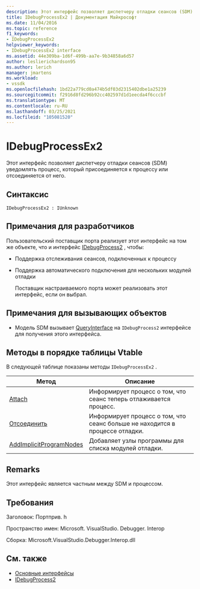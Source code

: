```yaml
---
description: Этот интерфейс позволяет диспетчеру отладки сеансов (SDM) уведомлять процесс, который присоединяется к процессу или отсоединяется от него.
title: IDebugProcessEx2 | Документация Майкрософт
ms.date: 11/04/2016
ms.topic: reference
f1_keywords:
- IDebugProcessEx2
helpviewer_keywords:
- IDebugProcessEx2 interface
ms.assetid: 44e309ba-1d6f-499b-aa7e-9b34858a6d57
author: leslierichardson95
ms.author: lerich
manager: jmartens
ms.workload:
- vssdk
ms.openlocfilehash: 1bd22a779cd0a474b5df03d2315402dbe1a25239
ms.sourcegitcommit: f2916d8fd296b92cc402597d1d1eecda4f6cccbf
ms.translationtype: MT
ms.contentlocale: ru-RU
ms.lasthandoff: 03/25/2021
ms.locfileid: "105081520"
---
```

# <a name="idebugprocessex2"></a>IDebugProcessEx2
Этот интерфейс позволяет диспетчеру отладки сеансов (SDM) уведомлять процесс, который присоединяется к процессу или отсоединяется от него.

## <a name="syntax"></a>Синтаксис

```
IDebugProcessEx2 : IUnknown
```

## <a name="notes-for-implementers"></a>Примечания для разработчиков
 Пользовательский поставщик порта реализует этот интерфейс на том же объекте, что и интерфейс [IDebugProcess2](../../../extensibility/debugger/reference/idebugprocess2.md) , чтобы:

- Поддержка отслеживания сеансов, подключенных к процессу

- Поддержка автоматического подключения для нескольких модулей отладки

  Поставщик настраиваемого порта может реализовать этот интерфейс, если он выбрал.

## <a name="notes-for-callers"></a>Примечания для вызывающих объектов

- Модель SDM вызывает [QueryInterface](/cpp/atl/queryinterface) на `IDebugProcess2` интерфейсе для получения этого интерфейса.

## <a name="methods-in-vtable-order"></a>Методы в порядке таблицы Vtable
 В следующей таблице показаны методы `IDebugProcessEx2` .

|Метод|Описание|
|------------|-----------------|
|[Attach](../../../extensibility/debugger/reference/idebugprocessex2-attach.md)|Информирует процесс о том, что сеанс теперь отлаживается процесс.|
|[Отсоединить](../../../extensibility/debugger/reference/idebugprocessex2-detach.md)|Информирует процесс о том, что сеанс больше не находится в процессе отладки.|
|[AddImplicitProgramNodes](../../../extensibility/debugger/reference/idebugprocessex2-addimplicitprogramnodes.md)|Добавляет узлы программы для списка модулей отладки.|

## <a name="remarks"></a>Remarks
 Этот интерфейс является частным между SDM и процессом.

## <a name="requirements"></a>Требования
 Заголовок: Портприв. h

 Пространство имен: Microsoft. VisualStudio. Debugger. Interop

 Сборка: Microsoft.VisualStudio.Debugger.Interop.dll

## <a name="see-also"></a>См. также
- [Основные интерфейсы](../../../extensibility/debugger/reference/core-interfaces.md)
- [IDebugProcess2](../../../extensibility/debugger/reference/idebugprocess2.md)
